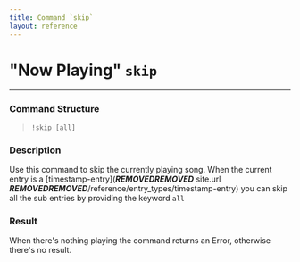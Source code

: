 ```yaml
---
title: Command `skip`
layout: reference
---
```

# "Now Playing" `skip`
---
### Command Structure
> `!skip [all]`

### Description
Use this command to skip the currently playing song.
When the current entry is a [timestamp-entry](***REMOVED******REMOVED*** site.url ***REMOVED******REMOVED***/reference/entry_types/timestamp-entry) you can skip all the sub entries by providing the keyword `all`

### Result
When there's nothing playing the command returns an Error, otherwise there's no result.
